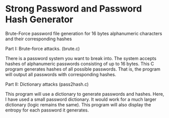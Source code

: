 # Strong Password and Password Hash Generator

Brute-Force password file generation for 16 bytes alphanumeric characters and their corresponding hashes

Part I: Brute-force attacks. (brute.c)

There is a password system you want to break into.  The system accepts hashes of alphanumeric passwords consisting of up to 16 bytes.  This C program generates hashes of all possible passwords.  That is, the program will output all passwords with corresponding hashes.  


Part II: Dictionary attacks (pass2hash.c)

This program will use a dictionary to generate passwords and hashes.  Here, I have used a small password dictionary. It would work for a much larger dictionary (logic remains the same).  This program will also display the entropy for each password it generates.
